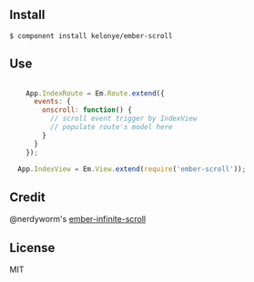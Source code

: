 Install
---

    $ component install kelonye/ember-scroll

Use
---

```javascript
  
    App.IndexRoute = Em.Route.extend({
      events: {
        onscroll: function() {
          // scroll event trigger by IndexView
          // populate route's model here
        }
      }
    });

  App.IndexView = Em.View.extend(require('ember-scroll'));

```


Credit
---

@nerdyworm's [ember-infinite-scroll](https://github.com/nerdyworm/ember-infinite-scroll)

License
---

MIT